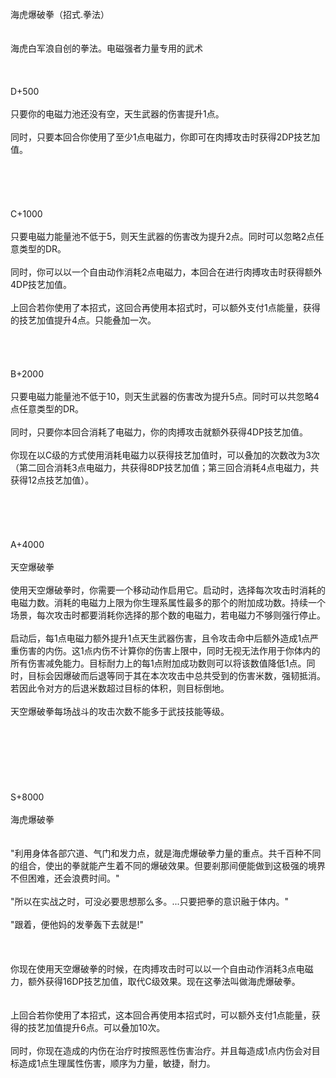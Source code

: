 <title>海虎爆破拳</title>
<meta name="GENERATOR" content="WinCHM">
<meta http-equiv="Content-Type" content="text/html; charset=gb2312">
<br>海虎爆破拳（招式.拳法）　
<br>
<br>
<br>海虎白军浪自创的拳法。电磁强者力量专用的武术
<br>
<br> 
<br>
<br>D+500
<br>
<br>只要你的电磁力池还没有空，天生武器的伤害提升1点。
<br>
<br>同时，只要本回合你使用了至少1点电磁力，你即可在肉搏攻击时获得2DP技艺加值。
<br>
<br>
<br>
<br> 
<br>
<br>C+1000
<br>
<br>只要电磁力能量池不低于5，则天生武器的伤害改为提升2点。同时可以忽略2点任意类型的DR。
<br>
<br>同时，你可以以一个自由动作消耗2点电磁力，本回合在进行肉搏攻击时获得额外4DP技艺加值。
<br>
<br>上回合若你使用了本招式，这回合再使用本招式时，可以额外支付1点能量，获得的技艺加值提升4点。只能叠加一次。
<br>
<br>
<br> 
<br>
<br>B+2000
<br>
<br>只要电磁力能量池不低于10，则天生武器的伤害改为提升5点。同时可以共忽略4点任意类型的DR。
<br>
<br>同时，只要你本回合消耗了电磁力，你的肉搏攻击就额外获得4DP技艺加值。
<br>
<br>你现在以C级的方式使用消耗电磁力以获得技艺加值时，可以叠加的次数改为3次（第二回合消耗3点电磁力，共获得8DP技艺加值；第三回合消耗4点电磁力，共获得12点技艺加值）。
<br>
<br> 
<br>
<br> 
<br>
<br>A+4000
<br>
<br>天空爆破拳
<br>
<br>使用天空爆破拳时，你需要一个移动动作启用它。启动时，选择每次攻击时消耗的电磁力数。消耗的电磁力上限为你生理系属性最多的那个的附加成功数。持续一个场景，每次攻击时都要消耗你选择的那个数的电磁力，若电磁力不够则强行停止。
<br>
<br>启动后，每1点电磁力额外提升1点天生武器伤害，且令攻击命中后额外造成1点严重伤害的内伤。这1点内伤不计算你的伤害上限中，同时无视无法作用于你体内的所有伤害减免能力。目标耐力上的每1点附加成功数则可以将该数值降低1点。同时，目标会因爆破而后退等同于其在本次攻击中总共受到的伤害米数，强韧抵消。若因此令对方的后退米数超过目标的体积，则目标倒地。
<br>
<br>天空爆破拳每场战斗的攻击次数不能多于武技技能等级。
<br>
<br>
<br>
<br> 
<br>
<br> 
<br>
<br>S+8000
<br>
<br>海虎爆破拳
<br>
<br>
<br>"利用身体各部穴道、气门和发力点，就是海虎爆破拳力量的重点。共千百种不同的组合，使出的拳就能产生着不同的爆破效果。但要剎那间便能做到这极强的境界不但困难，还会浪费时间。"
<br>
<br>"所以在实战之时，可没必要思想那么多。...只要把拳的意识融于体内。"
<br>
<br>"跟着，便他妈的发拳轰下去就是!"
<br>
<br>
<br>
<br>你现在使用天空爆破拳的时候，在肉搏攻击时可以以一个自由动作消耗3点电磁力，额外获得16DP技艺加值，取代C级效果。现在这拳法叫做海虎爆破拳。
<br>
<br>
<br>上回合若你使用了本招式，这本回合再使用本招式时，可以额外支付1点能量，获得的技艺加值提升6点。可以叠加10次。
<br>
<br>同时，你现在造成的内伤在治疗时按照恶性伤害治疗。并且每造成1点内伤会对目标造成1点生理属性伤害，顺序为力量，敏捷，耐力。
<br>